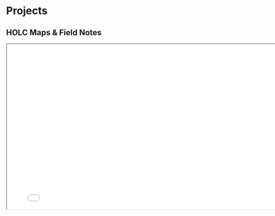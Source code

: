 
# Projects

## HOLC Maps & Field Notes
<iframe src="holc_map.html"
        width="800"
        height="450">
        </iframe>       

